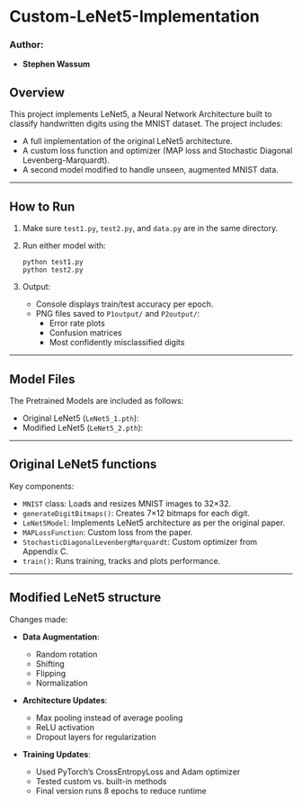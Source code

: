 # Custom-LeNet5-Implementation

### Author:
- **Stephen Wassum**  

## Overview

This project implements LeNet5, a Neural Network Architecture built to classify handwritten digits 
using the MNIST dataset. The project includes:

- A full implementation of the original LeNet5 architecture.
- A custom loss function and optimizer (MAP loss and Stochastic Diagonal Levenberg-Marquardt).
- A second model modified to handle unseen, augmented MNIST data.

---

## How to Run

1. Make sure `test1.py`, `test2.py`, and `data.py` are in the same directory.
2. Run either model with:

   ```
   python test1.py
   python test2.py
   ```

3. Output:
   - Console displays train/test accuracy per epoch.
   - PNG files saved to `P1output/` and `P2output/`:
     - Error rate plots
     - Confusion matrices
     - Most confidently misclassified digits

---

## Model Files

The Pretrained Models are included as follows:

- Original LeNet5 (`LeNet5_1.pth`):  
- Modified LeNet5 (`LeNet5_2.pth`):  

---

## Original LeNet5 functions

Key components:
- `MNIST` class: Loads and resizes MNIST images to 32×32.
- `generateDigitBitmaps()`: Creates 7×12 bitmaps for each digit.
- `LeNet5Model`: Implements LeNet5 architecture as per the original paper.
- `MAPLossFunction`: Custom loss from the paper.
- `StochasticDiagonalLevenbergMarquardt`: Custom optimizer from Appendix C.
- `train()`: Runs training, tracks and plots performance.

---

## Modified LeNet5 structure

Changes made:
- **Data Augmentation**:
  - Random rotation
  - Shifting
  - Flipping
  - Normalization

- **Architecture Updates**:
  - Max pooling instead of average pooling
  - ReLU activation
  - Dropout layers for regularization

- **Training Updates**:
  - Used PyTorch’s CrossEntropyLoss and Adam optimizer
  - Tested custom vs. built-in methods
  - Final version runs 8 epochs to reduce runtime

